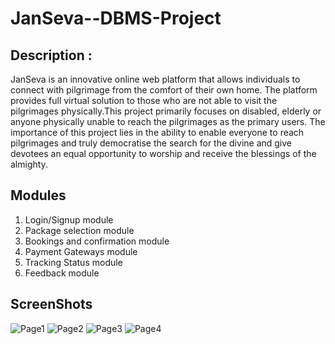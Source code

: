 # JanSeva--DBMS-Project

## Description : 
JanSeva is an innovative online web platform that allows individuals to connect with pilgrimage from the comfort of their own home. The platform provides full virtual solution to those who are not able to visit the pilgrimages physically.This project primarily focuses on disabled, elderly or anyone physically unable to reach the pilgrimages as the primary users. The importance of this project lies in the ability to enable everyone to reach pilgrimages and truly democratise the search for the divine and give devotees an equal opportunity to worship and receive the blessings of the almighty.

## Modules 
1. Login/Signup module
2. Package selection module
3. Bookings and confirmation module
4. Payment Gateways module
5. Tracking Status module
6. Feedback module

## ScreenShots
![Page1](https://i.ibb.co/4s9shxF/Screenshot-2023-07-09-at-6-54-58-PM.png)
![Page2](https://i.ibb.co/pJTxV0R/Screenshot-2023-07-09-at-6-58-36-PM.png)
![Page3](https://i.ibb.co/FqfSH1z/Screenshot-2023-07-09-at-7-00-50-PM.png)
![Page4](https://i.ibb.co/phbcL9S/Screenshot-2023-07-09-at-7-01-22-PM.png)

